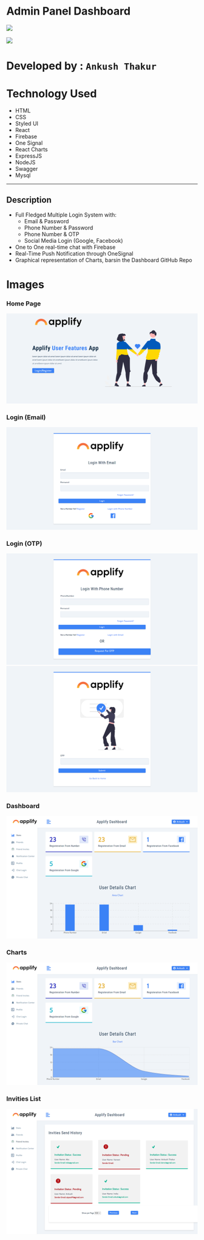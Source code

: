 # Admin Panel Dashboard

![](https://img.shields.io/badge/User%20Management%20System-AnkushThakur-yellow)

![](https://img.shields.io/badge/UserManagement-MERN%20App-blue)

# Developed by : `Ankush Thakur`

# Technology Used

- HTML
- CSS
- Styled UI
- React
- Firebase
- One Signal
- React Charts
- ExpressJS
- NodeJS
- Swagger
- Mysql

---

## Description

- Full Fledged Multiple Login System with:
  - Email & Password
  - Phone Number & Password
  - Phone Number & OTP
  - Social Media Login (Google, Facebook)
- One to One real-time chat with Firebase
- Real-Time Push Notification through OneSignal
- Graphical representation of Charts, barsin the Dashboard
  GitHub Repo

# Images

### Home Page

![](./Screenshot/1.png)

### Login (Email)

![](./Screenshot/2.png)

### Login (OTP)

![](./Screenshot/3.png)
![](./Screenshot/4.png)

### Dashboard

![](./Screenshot/5.png)

### Charts

![](./Screenshot/6.png)

### Invities List

![](./Screenshot/7.png)
